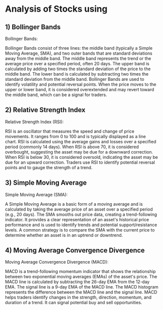 # Analysis of Stocks using 
## 1) Bollinger Bands
Bollinger Bands:

Bollinger Bands consist of three lines: the middle band (typically a Simple Moving Average, SMA), and two outer bands that are standard deviations away from the middle band.
The middle band represents the trend or the average price over a specified period, often 20 days.
The upper band is calculated by adding two times the standard deviation of the price to the middle band.
The lower band is calculated by subtracting two times the standard deviation from the middle band.
Bollinger Bands are used to identify volatility and potential reversal points. When the price moves to the upper or lower band, it is considered overextended and may revert toward the middle band, which can be a signal for traders.

## 2) Relative Strength Index 
Relative Strength Index (RSI):

RSI is an oscillator that measures the speed and change of price movements. It ranges from 0 to 100 and is typically displayed as a line chart.
RSI is calculated using the average gains and losses over a specified period (commonly 14 days).
When RSI is above 70, it is considered overbought, suggesting the asset may be due for a downward correction.
When RSI is below 30, it is considered oversold, indicating the asset may be due for an upward correction.
Traders use RSI to identify potential reversal points and to gauge the strength of a trend.

## 3) Simple Moving Average 
Simple Moving Average (SMA):

A Simple Moving Average is a basic form of a moving average and is calculated by taking the average price of an asset over a specified period (e.g., 20 days).
The SMA smooths out price data, creating a trend-following indicator.
It provides a clear representation of an asset's historical price performance and is used to identify trends and potential support/resistance levels.
A common strategy is to compare the SMA with the current price to determine whether an asset is in an uptrend or downtrend.

## 4) Moving Average Convergence Divergence
Moving Average Convergence Divergence (MACD):

MACD is a trend-following momentum indicator that shows the relationship between two exponential moving averages (EMAs) of the asset's price.
The MACD line is calculated by subtracting the 26-day EMA from the 12-day EMA.
The signal line is a 9-day EMA of the MACD line.
The MACD histogram represents the difference between the MACD line and the signal line.
MACD helps traders identify changes in the strength, direction, momentum, and duration of a trend. It can signal potential buy and sell opportunities.
